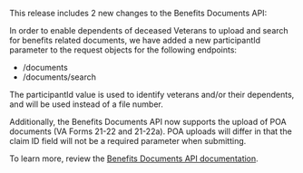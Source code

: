 This release includes 2 new changes to the Benefits Documents API: 

In order to enable dependents of deceased Veterans to upload and search for benefits related documents, we have added a new participantId parameter to the request objects for the following endpoints:
* /documents
* /documents/search 

The participantId value is used to identify veterans and/or their dependents, and will be used instead of a file number. 
 
Additionally, the Benefits Documents API now supports the upload of POA documents (VA Forms 21-22 and 21-22a). POA uploads will differ in that the claim ID field will not be a required parameter when submitting.   

To learn more, review the [Benefits Documents API documentation](https://developer.va.gov/explore/api/benefits-documents/docs?version=current). 
